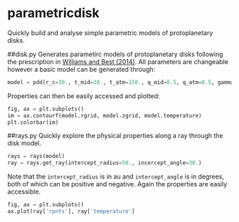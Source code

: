 # parametricdisk
Quickly build and analyse simple parametric models of protoplanetary disks.

##disk.py
Generates parametirc models of protoplanetary disks following the prescription in [Williams and Best (2014)](https://ui.adsabs.harvard.edu/#abs/2014ApJ...788...59W). All parameters are changeable however a basic model can be generated through:

```python
model = pdd(r_c=30., t_mid=20., t_atm=150., q_mid=0.5, q_atm=0.5, gamma=1.0)
```

Properties can then be easily accessed and plotted:

```python
fig, ax = plt.subplots()
im = ax.contourf(model.rgrid, model.zgrid, model.temperature)
plt.colorbar(im)
```

##rays.py
Quickly explore the physical properties along a ray through the disk model.

```python
rays = rays(model)
ray = rays.get_ray(intercept_radius=50., incercept_angle=30.)
```
Note that the `intercept_radius` is in au and `intercept_angle` is in degrees, both of which can be positive and negative. Again the properties are easily accessible.

```python
fig, ax = plt.subplots()
ax.plot(ray['rpnts'], ray['temperature']
```
